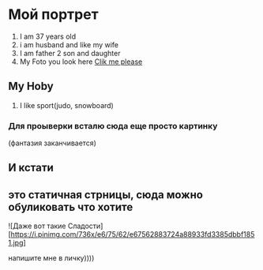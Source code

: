 # Мой портрет
1. I am 37 years old
2. i am husband and like my wife
3. I am father 2 son and daughter
4. My Foto you look here [Clik me please](MyFoto.png)

## My Hoby
1. I like sport(judo, snowboard)



### Для проыверки всталю сюда еще просто картинку
(фантазия заканчивается)



## И кстати 
## это статичная стрницы, сюда можно обуликовать что хотите
![Даже вот такие  Сладости][https://i.pinimg.com/736x/e6/75/62/e67562883724a88933fd3385dbbf1851.jpg]

напишите мне в личку))))